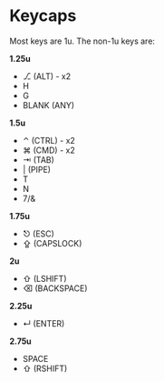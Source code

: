 # Keycaps

Most keys are 1u. The non-1u keys are:

**1.25u**
- ⎇ (ALT) - x2
- H
- G
- BLANK (ANY)

**1.5u**
- ⌃ (CTRL) - x2
- ⌘ (CMD) - x2
- ⇥ (TAB)
- | (PIPE)
- T
- N
- 7/&

**1.75u**
- ⎋ (ESC)
- ⇪ (CAPSLOCK)

**2u**
- ⇧ (LSHIFT)
- ⌫ (BACKSPACE)

**2.25u**
- ↵ (ENTER)

**2.75u**
- SPACE
- ⇧ (RSHIFT)
